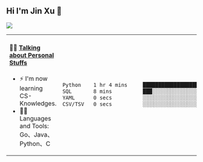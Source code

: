 
## Hi I'm Jin Xu 👋
![](https://komarev.com/ghpvc/?username=jiayouxujin&color=brightgreen&label=PROFILE+VIEWS)



<table align="center">
<tr>
<td valign="top" width="60%">

#### 🏋️‍♀️ <a href="https://github.com/jiayouxujin" target="_blank">Talking about Personal Stuffs</a>
<!-- recent_releases starts -->

- ⚡  I'm now learning CS-Knowledges.  
- 🏊‍♂️ Languages and Tools: Go、Java、Python、C
<!-- recent_releases ends -->
</td>
<td>
 
<!--START_SECTION:waka-->

```txt
Python    1 hr 4 mins     ██████████████████████░░░   87.59 %
SQL       8 mins          ███░░░░░░░░░░░░░░░░░░░░░░   11.71 %
YAML      0 secs          ░░░░░░░░░░░░░░░░░░░░░░░░░   00.61 %
CSV/TSV   0 secs          ░░░░░░░░░░░░░░░░░░░░░░░░░   00.09 %
```

<!--END_SECTION:waka-->
 
</td>
</tr>
</table>






